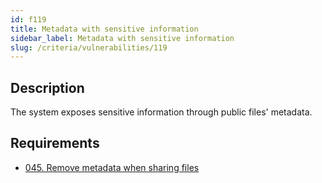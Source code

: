 ```yaml
---
id: f119
title: Metadata with sensitive information
sidebar_label: Metadata with sensitive information
slug: /criteria/vulnerabilities/119
---
```


## Description

The system exposes sensitive information
through public files' metadata.

## Requirements

- [045. Remove metadata when sharing files](/criteria/requirements/files/045)
